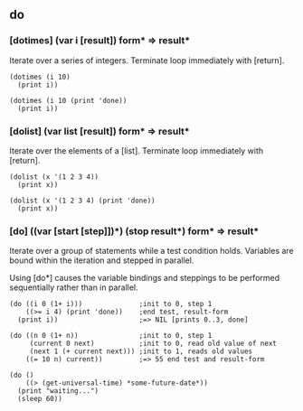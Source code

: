 ## do

### [dotimes] (var i \[result\]) form\* => result\*

Iterate over a series of integers. Terminate loop immediately with [return].

~~~
(dotimes (i 10)
  (print i))

(dotimes (i 10 (print 'done))
  (print i))
~~~

### [dolist] (var list \[result\]) form\* => result\*

Iterate over the elements of a [list]. Terminate loop immediately with [return].

~~~
(dolist (x '(1 2 3 4))
  (print x))

(dolist (x '(1 2 3 4) (print 'done))
  (print x))
~~~

### [do] ((var \[start \[step\]\])\*) (stop result\*) form\* => result\*

Iterate over a group of statements while a test condition
holds. Variables are bound within the iteration and stepped
in parallel.

Using [do\*] causes the variable bindings and steppings to be
performed sequentially rather than in parallel.

~~~
(do ((i 0 (1+ i)))              ;init to 0, step 1
    ((>= i 4) (print 'done))    ;end test, result-form
  (print i))                    ;=> NIL [prints 0..3, done]

(do ((n 0 (1+ n))               ;init to 0, step 1
     (current 0 next)           ;init to 0, read old value of next
     (next 1 (+ current next))) ;init to 1, reads old values
    ((= 10 n) current))         ;=> 55 end test and result-form

(do ()
    ((> (get-universal-time) *some-future-date*))
  (print "waiting...")
  (sleep 60))
~~~
